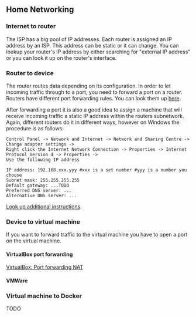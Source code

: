 ## Home Networking

### Internet to router

The ISP has a big pool of IP addresses. Each router is assigned an IP address by an ISP. This address can be static or it can change.
You can lookup your router's IP address by either searching for "external IP address" or you can look it up on the router's interface.

### Router to device

The router routes data depending on its configuration. In order to let incoming traffic through to a port, you need to forward a port on a router.
Routers have different port forwarding rules. You can look them up [here](https://portforward.com/).

After forwarding a port it is also a good idea to assign a machine that will receive incoming traffic a static IP address within the routers subnetwork. Again, different routers do it in different ways, however on Windows the procedure is as follows:
```
Control Panel -> Network and Internet -> Network and Sharing Centre -> Change adapter settings ->
Right click the Internet Network Connection -> Properties -> Internet Protocol Version 4 -> Properties ->
Use the following IP address

IP address: 192.168.xxx.yyy #xxx is a set number #yyy is a number you choose
Subnet mask: 255.255.255.255
Default gateway: ...TODO
Preferred DNS server: ...
Alternative DNS server: ...
```
[Look up additional instructions](https://portforward.com/networking/static-ip-windows-10.htm).

### Device to virtual machine

If you want to forward traffic to the virtual machine you have to open a port on the virtual machine.

#### VirtualBox port forwarding

[VirtualBox: Port forwarding NAT](https://github.com/MislavJaksic/KnowledgeRepository/tree/master/Virtualisation/VirtualMachines/VirtualBox/README.md)

#### VMWare

### Virtual machine to Docker

TODO
